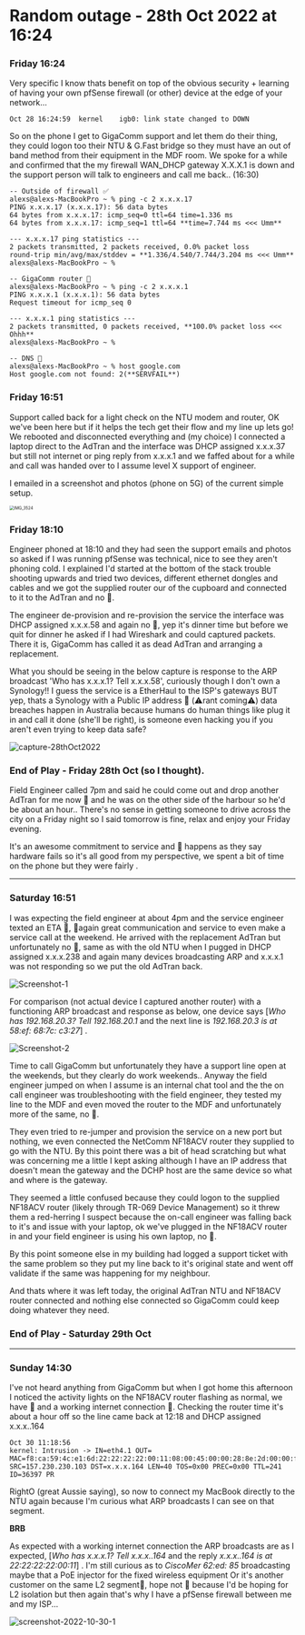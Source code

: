 # Random outage - 28th Oct 2022 at 16:24

### Friday 16:24 

Very specific I know thats benefit on top of the obvious security + learning of having your own pfSense firewall (or other) device at the edge of your network...

```
Oct 28 16:24:59  kernel    igb0: link state changed to DOWN
```

So on the phone I get to GigaComm support and let them do their thing, they could logon too their NTU & G.Fast bridge  so they must have an out of band method from their equipment in the MDF room.  We spoke for a while and confirmed that the my firewall WAN_DHCP gateway X.X.X.1 is down and the support person will talk to engineers and call me back.. (16:30)

```
-- Outside of firewall ✅
alexs@alexs-MacBookPro ~ % ping -c 2 x.x.x.17
PING x.x.x.17 (x.x.x.17): 56 data bytes
64 bytes from x.x.x.17: icmp_seq=0 ttl=64 time=1.336 ms
64 bytes from x.x.x.17: icmp_seq=1 ttl=64 **time=7.744 ms <<< Umm**

--- x.x.x.17 ping statistics ---
2 packets transmitted, 2 packets received, 0.0% packet loss
round-trip min/avg/max/stddev = **1.336/4.540/7.744/3.204 ms <<< Umm**
alexs@alexs-MacBookPro ~ %

-- GigaComm router 🌵
alexs@alexs-MacBookPro ~ % ping -c 2 x.x.x.1
PING x.x.x.1 (x.x.x.1): 56 data bytes
Request timeout for icmp_seq 0

--- x.x.x.1 ping statistics ---
2 packets transmitted, 0 packets received, **100.0% packet loss <<< Ohhh**
alexs@alexs-MacBookPro ~ %

-- DNS 🌵
alexs@alexs-MacBookPro ~ % host google.com
Host google.com not found: 2(**SERVFAIL**)

```

### Friday 16:51

Support called back for a light check on the NTU modem and router, OK we've been here but if it helps the tech get their flow and my line up lets go! We rebooted and disconnected everything and (my choice) I connected a laptop direct to the AdTran and the interface was DHCP assigned x.x.x.37 but still not internet or ping reply from x.x.x.1 and we faffed about for a while and call was handed over to I assume level X support of engineer. 

I emailed in a screenshot and photos (phone on 5G) of the current simple setup.

<img src="/pics/IMG_3524.jpeg" alt="IMG_3524" style="zoom:50%;" />

### Friday 18:10

Engineer phoned at 18:10 and they had seen the support emails and photos so asked if I was running pfSense was technical, nice to see they aren't phoning cold. I explained I'd started at the bottom of the stack trouble shooting upwards and tried two devices, different ethernet dongles and cables and we got the supplied router our of the cupboard and connected to it to the AdTran and no 🌮. 

The engineer de-provision and re-provision the service the interface was DHCP assigned x.x.x.58 and again no 🌮, yep it's dinner time but before we quit for dinner he asked if I had Wireshark and could captured packets.  There it is, GigaComm has called it as dead AdTran and arranging a replacement. 

What you should be seeing in the below capture is response to the ARP broadcast 'Who has x.x.x.1? Tell x.x.x.58', curiously though I don't own a Synology!! I guess the service is a EtherHaul to the ISP's gateways BUT yep, thats a Synology with a Public IP address 🤯 (⚠️rant coming⚠️) data breaches happen in Australia because humans do human things like plug it in and call it done (she'll be right), is someone even hacking you if you aren't even trying to keep data safe?

![capture-28thOct2022](/pics/capture-28thOct2022.png)

### End of Play - Friday 28th Oct (so I thought). 

Field Engineer called 7pm and said he could come out and drop another AdTran for me now 🚀 and he was on the other side of the harbour so he'd be about an hour.. There's no sense in getting someone to drive across the city on a Friday night so I said tomorrow is fine, relax and enjoy your Friday evening.

It's an awesome commitment to service and 💩 happens as they say hardware fails so it's all good from my perspective, we spent a bit of time on the phone but they were fairly .

------

### Saturday 16:51

I was expecting the field engineer at about 4pm and the service engineer texted an ETA 👏, 🥇again great communication and service to even make a service call at the weekend. He arrived with the replacement AdTran but unfortunately no 🎲, same as with the old NTU when I pugged in DHCP assigned x.x.x.238 and again many devices broadcasting ARP and x.x.x.1 was not responding so we put the old AdTran back. 

![Screenshot-1](/pics/screenshot-2022-10-29-1.png)

For comparison (not actual device I captured another router) with a functioning ARP broadcast and response as below, one device says [*Who has 192.168.20.3? Tell 192.168.20.1* and the next line is *192.168.20.3 is at 58:ef: 68:7c: c3:27*] . 

![Screenshot-2](/pics/screenshot-2022-10-29-2.png)

Time to call GigaComm but unfortunately they have a support line open at the weekends, but they clearly do work weekends.. Anyway the field engineer jumped on when I assume is an internal chat tool and the the on call engineer was troubleshooting with the field engineer, they tested my line to the MDF and even moved the router to the MDF and unfortunately more of the same, no 🎲.

They even tried to re-jumper and provision the service on a new port but nothing, we even connected the NetComm NF18ACV router they supplied to go with the NTU. By this point there was a bit of head scratching  but what was concerning me a little I kept asking although I have an IP address that doesn't mean the gateway and the DCHP host are the same device so what and where is the gateway. 

They seemed a little confused because they could logon to the supplied NF18ACV router (likely through TR-069 Device Management) so it threw them a red-herring I suspect because the on-call engineer was falling back to it's and issue with your laptop, ok we've plugged in the NF18ACV router in and your field engineer is using his own laptop, no 🎲.

By this point someone else in my building had logged a support ticket with the same problem so they put my line back to it's original state and went off validate if the same was happening for my neighbour. 

And thats where it was left today, the original AdTran NTU and NF18ACV router connected and nothing else connected so GigaComm could keep doing whatever they need. 

### End of Play - Saturday  29th Oct 

------

### Sunday 14:30 

I've not heard anything from GigaComm but when I got home this afternoon I noticed the activity lights on the NF18ACV router flashing as normal,  we have 🎲 and a working internet connection :rocket:. Checking the router time it's about a hour off so the line came back at 12:18 and DHCP assigned x.x.x..164

```
Oct 30 11:18:56
kernel: Intrusion -> IN=eth4.1 OUT= MAC=f8:ca:59:4c:e1:6d:22:22:22:22:00:11:08:00:45:00:00:28:8e:2d:00:00:f1:06:15:e7:9d:e6:e6:67
SRC=157.230.230.103 DST=x.x.x.164 LEN=40 TOS=0x00 PREC=0x00 TTL=241 ID=36397 PR
```

RightO (great Aussie saying), so now to connect my MacBook directly to the NTU again because I'm curious what ARP broadcasts I can see on that segment. 

**BRB**

As expected with a working internet connection the ARP broadcasts are as I expected, [*Who has x.x.x.1? Tell x.x.x..164* and the reply *x.x.x..164 is at 22:22:22:22:00:11*] . I'm still curious as to *CiscoMer 62:ed: 85* broadcasting maybe that a PoE injector for the fixed wireless equipment Or it's another customer on the same L2 segment:eyes:, hope not :crossed_fingers: because I'd be hoping for L2 isolation but then again that's why I have a pfSense firewall between me and my ISP... 

![screenshot-2022-10-30-1](/pics/screenshot-2022-10-30-1.png)





